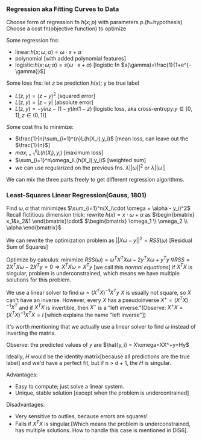 ### Regression aka Fitting Curves to Data

Choose form of regression fn $h(x;p)$ with parameters $p$.(h=hypothesis)
Choose a cost fn(objective function) to optimize

Some regression fns:
* linear:$h(x;\omega;\alpha)=\omega \cdot x + \alpha$
* polynomial [with added polynomial features]
* logistic:$h(x;\omega;\alpha)=s(\omega \cdot x + \alpha)$ [logistic fn $s(\gamma)=\frac{1}{1+e^{-\gamma}}$]

Some loss fns: let $z$ be prediction $h(x)$; y be true label
* $L(z,y)=(z-y)^2$ [squared error]
* $L(z,y)=|z-y|$ [absolute error]
* $L(z,y)=-ylnz - (1-y)ln(1-z)$ [logistic loss, aka cross-entropy:$y\in [0,1],z\in (0,1)$]
  
Some cost fns to minimize:
* $\frac{1}{n}\sum_{i=1}^{n}L(h(X_i),y_i)$ [mean loss, can leave out the $\frac{1}{n}$]
* $max_{i=1}^{n}L(h(X_i),y_i)$ [maximum loss]
* $\sum_{i=1}^n\omega_iL(h(X_i),y_i)$ [weighted sum]
* we can use regularized on the previous fns. $\lambda||\omega||^2$ or $\lambda ||\omega||$
  
We can mix the three parts freely to get different regression algorithms.

### Least-Squares Linear Regression(Gauss, 1801)
Find $\omega,\alpha$ that minimizes $\sum_{i=1}^n(X_i\cdot \omega + \alpha - y_i)^2$
Recall fictitious dimension trick: rewrite $h(x)=x\cdot \omega + \alpha$ as $\begin{bmatrix}
    x_1&x_2&1
\end{bmatrix}\cdot$
$\begin{bmatrix}
    \omega_1 \\
    \omega_2 \\
    \alpha
\end{bmatrix}$

We can rewrite the optimization problem as $||X\omega-y||^2=RSS(\omega)$ [Residual Sum of Squares]

Optimize by calculus:
minimize $RSS(\omega)=\omega^TX^TX\omega-2y^TX\omega+y^Ty$
$\nabla RSS=2X^TX\omega - 2X^Ty=0 \Rightarrow X^TX\omega=X^Ty$ [we call this *normal equations*]
if $X^TX$ is singular, problem is underconstrained, which means we have multiple solutions for this problem.

We use a linear solver to find $\omega = (X^TX)^{-1}X^Ty$
$X$ is usually not square, so $X$ can't have an inverse. However, every $X$ has a pseudoinverse $X^+=(X^TX)^{-1}X^T$ and if $X^TX$ is invertible, then $X^{+}$ is a "left inverse."(Observe: $X^{+}X=(X^TX)^{-1}X^TX=I$ [which explains the name "left inverse"])

It's worth mentioning that we actually use a linear solver to find $\omega$ instead of inverting the matrix.

Observe: the predicted values of $y$ are $\hat{y_i} = X\omega=XX^+y=Hy$

Ideally, $H$ would be the identity matrix[because all predictions are the true label] and we'd have a perfect fit, but if n > d + 1, the $H$ is singular.

Advantages:
* Easy to compute; just solve a linear system.
* Unique, stable solution [except when the problem is undercontrained]

Disadvantages:
* Very sensitive to outlies, because errors are squares!
* Fails if $X^TX$ is singular.[Which means the problem is underconstrained, has multiple solutions. How to handle this case is mentioned in DIS6].